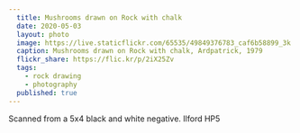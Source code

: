```yaml
---
  title: Mushrooms drawn on Rock with chalk
  date: 2020-05-03
  layout: photo
  image: https://live.staticflickr.com/65535/49849376783_caf6b58899_3k.jpg
  caption: Mushrooms drawn on Rock with chalk, Ardpatrick, 1979
  flickr_share: https://flic.kr/p/2iX25Zv
  tags:
    - rock drawing
    - photography
  published: true
---
```


Scanned from a 5x4 black and white negative. Ilford HP5

